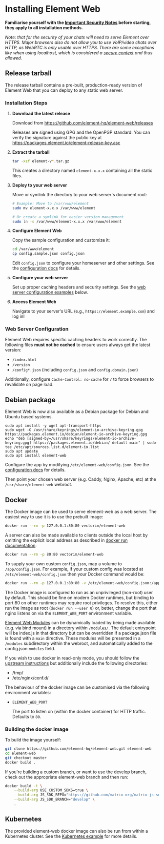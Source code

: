 # Installing Element Web

**Familiarise yourself with the [Important Security Notes](../README.md#important-security-notes) before starting, they apply to all installation methods.**

_Note: that for the security of your chats will need to serve Element over HTTPS.
Major browsers also do not allow you to use VoIP/video chats over HTTP, as WebRTC is only usable over HTTPS.
There are some exceptions like when using localhost, which is considered a [secure context](https://developer.mozilla.org/docs/Web/Security/Secure_Contexts) and thus allowed._

## Release tarball

The release tarball contains a pre-built, production-ready version of Element Web that you can deploy to any static web server.

### Installation Steps

1. **Download the latest release**

   Download from <https://github.com/element-hq/element-web/releases>

   Releases are signed using GPG and the OpenPGP standard. You can verify the signature against the public key at <https://packages.element.io/element-release-key.asc>

2. **Extract the tarball**

   ```bash
   tar -xzf element-v*.tar.gz
   ```

   This creates a directory named `element-x.x.x` containing all the static files.

3. **Deploy to your web server**

   Move or symlink the directory to your web server's document root:

   ```bash
   # Example: Move to /var/www/element
   sudo mv element-x.x.x /var/www/element

   # Or create a symlink for easier version management
   sudo ln -s /var/www/element-x.x.x /var/www/element
   ```

4. **Configure Element Web**

   Copy the sample configuration and customize it:

   ```bash
   cd /var/www/element
   cp config.sample.json config.json
   ```

   Edit `config.json` to configure your homeserver and other settings. See the [configuration docs](config.md) for details.

5. **Configure your web server**

   Set up proper caching headers and security settings. See the [web server configuration examples](#web-server-configuration) below.

6. **Access Element Web**

   Navigate to your server's URL (e.g., `https://element.example.com`) and log in!

### Web Server Configuration

Element Web requires specific caching headers to work correctly. The following files **must not be cached** to ensure users always get the latest version:

- `/index.html`
- `/version`
- `/config*.json` (including `config.json` and `config.domain.json`)

Additionally, configure `Cache-Control: no-cache` for `/` to force browsers to revalidate on page load.

## Debian package

Element Web is now also available as a Debian package for Debian and Ubuntu based systems.

```shell
sudo apt install -y wget apt-transport-https
sudo wget -O /usr/share/keyrings/element-io-archive-keyring.gpg https://packages.element.io/debian/element-io-archive-keyring.gpg
echo "deb [signed-by=/usr/share/keyrings/element-io-archive-keyring.gpg] https://packages.element.io/debian/ default main" | sudo tee /etc/apt/sources.list.d/element-io.list
sudo apt update
sudo apt install element-web
```

Configure the app by modifying `/etc/element-web/config.json`. See the [configuration docs](config.md) for details.

Then point your chosen web server (e.g. Caddy, Nginx, Apache, etc) at the `/usr/share/element-web` webroot.

## Docker

The Docker image can be used to serve element-web as a web server. The easiest way to use
it is to use the prebuilt image:

```bash
docker run --rm -p 127.0.0.1:80:80 vectorim/element-web
```

A server can also be made available to clients outside the local host by omitting the
explicit local address as described in
[docker run documentation](https://docs.docker.com/engine/reference/commandline/run/#publish-or-expose-port--p---expose):

```bash
docker run --rm -p 80:80 vectorim/element-web
```

To supply your own custom `config.json`, map a volume to `/app/config.json`. For example,
if your custom config was located at `/etc/element-web/config.json` then your Docker command
would be:

```bash
docker run --rm -p 127.0.0.1:80:80 -v /etc/element-web/config.json:/app/config.json vectorim/element-web
```

The Docker image is configured to run as an unprivileged (non-root) user by
default. This should be fine on modern Docker runtimes, but binding to port 80
on other runtimes may require root privileges. To resolve this, either run the
image as root (`docker run --user 0`) or, better, change the port that nginx
listens on via the `ELEMENT_WEB_PORT` environment variable.

[Element Web Modules](https://github.com/element-hq/element-modules/tree/main/packages/element-web-module-api) can be dynamically loaded
by being made available (e.g. via bind mount) in a directory within `/modules/`.
The default entrypoint will be index.js in that directory but can be overridden if a package.json file is found with a `main` directive.
These modules will be presented in a `/modules` subdirectory within the webroot, and automatically added to the config.json `modules` field.

If you wish to use docker in read-only mode,
you should follow the [upstream instructions](https://hub.docker.com/_/nginx#:~:text=Running%20nginx%20in%20read%2Donly%20mode)
but additionally include the following directories:

- /tmp/
- /etc/nginx/conf.d/

The behaviour of the docker image can be customised via the following
environment variables:

- `ELEMENT_WEB_PORT`

    The port to listen on (within the docker container) for HTTP
    traffic. Defaults to `80`.

### Building the docker image

To build the image yourself:

```bash
git clone https://github.com/element-hq/element-web.git element-web
cd element-web
git checkout master
docker build .
```

If you're building a custom branch, or want to use the develop branch, check out the appropriate
element-web branch and then run:

```bash
docker build -t \
    --build-arg USE_CUSTOM_SDKS=true \
    --build-arg JS_SDK_REPO="https://github.com/matrix-org/matrix-js-sdk.git" \
    --build-arg JS_SDK_BRANCH="develop" \
    .
```

## Kubernetes

The provided element-web docker image can also be run from within a Kubernetes cluster.
See the [Kubernetes example](kubernetes.md) for more details.

